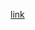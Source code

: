


  
[link](Linux--1.0_Introductory--1.7_System_management--1.7.2_Services_and_process--1.7.2.1_Services.html)
